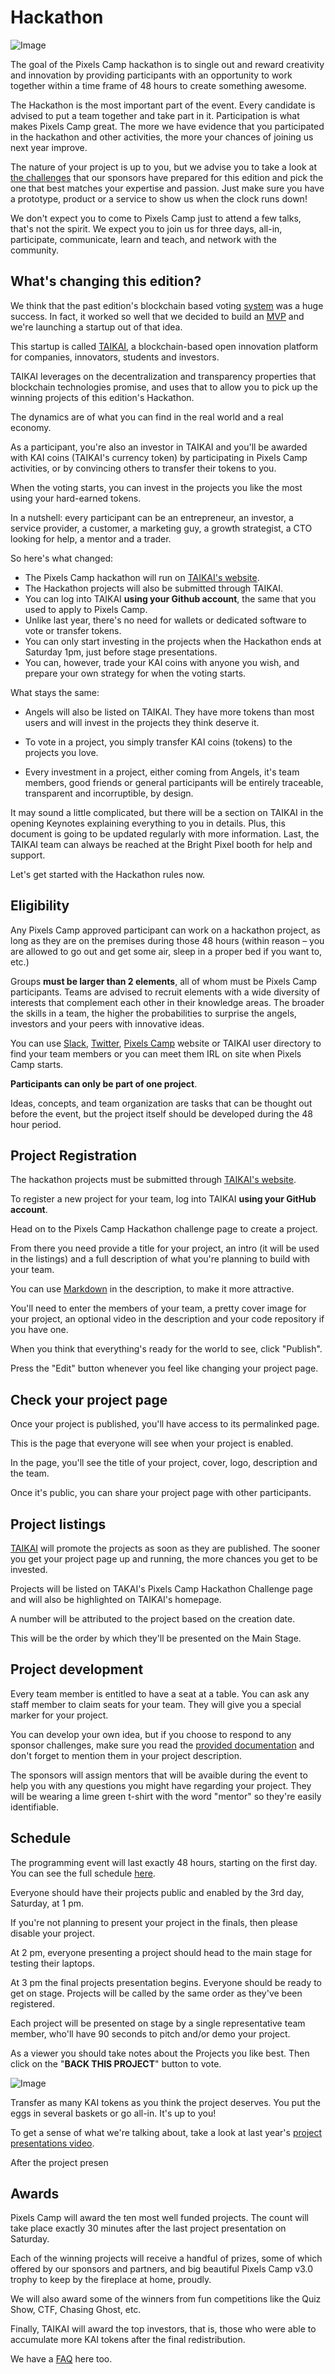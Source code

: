 # Hackathon

![Image](https://raw.githubusercontent.com/PixelsCamp/docs/master/img/hackathon.png)

The goal of the Pixels Camp hackathon is to single out and reward creativity and innovation by providing participants with an opportunity to work together within a time frame of 48 hours to create something awesome.

The Hackathon is the most important part of the event. Every candidate is advised to put a team together and take part in it. Participation is what makes Pixels Camp great. The more we have evidence that you participated in the hackathon and other activities, the more your chances of joining us next year improve.

The nature of your project is up to you, but we advise you to take a look at [the challenges][1] that our sponsors have prepared for this edition and pick the one that best matches your expertise and passion. Just make sure you have a prototype, product or a service to show us when the clock runs down!

We don't expect you to come to Pixels Camp just to attend a few talks, that's not the spirit. We expect you to join us for three days, all-in, participate, communicate, learn and teach, and network with the community.

## What's changing this edition?

We think that the past edition's blockchain based voting [system][13] was a huge success. In fact, it worked so well that we decided to build an [MVP][14] and we're launching a startup out of that idea.

This startup is called [TAIKAI][0], a blockchain-based open innovation platform for companies, innovators, students and investors.

TAIKAI leverages on the decentralization and transparency properties that blockchain technologies promise, and uses that to allow you to pick up the winning projects of this edition's Hackathon.

The dynamics are of what you can find in the real world and a real economy.

As a participant, you're also an investor in TAIKAI and you'll be awarded with KAI coins (TAIKAI's currency token) by participating in Pixels Camp activities, or by convincing others to transfer their tokens to you.

When the voting starts, you can invest in the projects you like the most using your hard-earned tokens.

In a nutshell: every participant can be an entrepreneur, an investor, a service provider, a customer, a marketing guy, a growth strategist, a CTO looking for help, a mentor and a trader.

So here's what changed:

* The Pixels Camp hackathon will run on [TAIKAI's website][0].
* The Hackathon projects will also be submitted through TAIKAI.
* You can log into TAIKAI __using your Github account__, the same that you used to apply to Pixels Camp.
* Unlike last year, there's no need for wallets or dedicated software to vote or transfer tokens.
* You can only start investing in the projects when the Hackathon ends at Saturday 1pm, just before stage presentations.
* You can, however, trade your KAI coins with anyone you wish, and prepare your own strategy for when the voting starts.

What stays the same:

* Angels will also be listed on TAIKAI. They have more tokens than most users and will invest in the projects they think deserve it.

* To vote in a project, you simply transfer KAI coins (tokens) to the projects you love.

* Every investment in a project, either coming from Angels, it's team members, good friends or general participants will be entirely traceable, transparent and incorruptible, by design.

It may sound a little complicated, but there will be a section on TAIKAI in the opening Keynotes explaining everything to you in details. Plus, this document is going to be updated regularly with more information. Last, the TAIKAI team can always be reached at the Bright Pixel booth for help and support.

Let's get started with the Hackathon rules now.

## Eligibility

Any Pixels Camp approved participant can work on a hackathon project, as long as they are on the premises during those 48 hours (within reason – you are allowed to go out and get some air, sleep in a proper bed if you want to, etc.)

Groups __must be larger than 2 elements__, all of whom must be Pixels Camp participants. Teams are advised to recruit elements with a wide diversity of interests that complement each other in their knowledge areas. The broader the skills in a team, the higher the probabilities to surprise the angels, investors and your peers with innovative ideas.

You can use [Slack][2], [Twitter][3], [Pixels Camp][4] website or TAIKAI user directory to find your team members or you can meet them IRL on site when Pixels Camp starts.

__Participants can only be part of one project__.

Ideas, concepts, and team organization are tasks that can be thought out before the event, but the project itself should be developed during the 48 hour period.

## Project Registration

The hackathon projects must be submitted through [TAIKAI's website][0].

To register a new project for your team, log into TAIKAI __using your GitHub account__.

Head on to the Pixels Camp Hackathon challenge page to create a project.

From there you need provide a title for your project, an intro (it will be used in the listings) and a full description of what you're planning to build with your team.

<!--
INSERT_PROJECT_CREATION_SCREENSHOT_HERE
-->

You can use [Markdown][7] in the description, to make it more attractive.

You'll need to enter the members of your team, a pretty cover image for your project, an optional video in the description and your code repository if you have one.

When you think that everything's ready for the world to see, click "Publish".

<!--
INSERT_PROJECT_PUBLISH_SCREENSHOT_HERE
-->

Press the "Edit" button whenever you feel like changing your project page.

<!--
INSERT_PROJECT_EDIT_SCREENSHOT_HERE
-->

## Check your project page

Once your project is published, you'll have access to its permalinked page.

This is the page that everyone will see when your project is enabled.

<!--
It deliberately tries to imitate a Kickstarter campaign because that's precisely what you'll be 
doing during the 48-hour hackathon: campaigning for your project to win, until the very last 
projects presentation session.
-->

In the page, you'll see the title of your project, cover, logo, description and the team.

<!--
INSERT_PROJECT_PAGE_SCREENSHOT_HERE
-->

Once it's public, you can share your project page with other participants.

## Project listings

[TAIKAI][0] will promote the projects as soon as they are published.
The sooner you get your project page up and running, the more chances you get to be invested.

Projects will be listed on TAKAI's Pixels Camp Hackathon Challenge page and will also be highlighted on TAIKAI's homepage.

A number will be attributed to the project based on the creation date.

This will be the order by which they'll be presented on the Main Stage.

<!--
INSERT_TAIKAI_PROJECTS_LISTING_SCREENSHOT
-->

## Project development

Every team member is entitled to have a seat at a table. You can ask any staff member to claim seats for your team. They will give you a special marker for your project.

You can develop your own idea, but if you choose to respond to any sponsor challenges, make sure you read the [provided documentation][1] and don't forget to mention them in your project description.

The sponsors will assign mentors that will be avaible during the event to help you with any questions you might have regarding your project. They will be wearing a lime green t-shirt with the word "mentor" so they're easily identifiable.

## Schedule

The programming event will last exactly 48 hours, starting on the first day. You can see the full schedule [here](https://pixels.camp/schedule/).

Everyone should have their projects public and enabled by the 3rd day, Saturday, at 1 pm.

If you're not planning to present your project in the finals, then please disable your project.

At 2 pm, everyone presenting a project should head to the main stage for testing their laptops.

At 3 pm the final projects presentation begins. Everyone should be ready to get on stage. Projects will be called by the same order as they've been registered.

Each project will be presented on stage by a single representative team member, who'll have 90 seconds to pitch and/or demo your project.

As a viewer you should take notes about the Projects you like best. Then click on the "**BACK THIS PROJECT**" button to vote.

![Image](https://raw.githubusercontent.com/PixelsCamp/docs/master/img/back-this-project.png)

Transfer as many KAI tokens as you think the project deserves. You put the eggs in several baskets or go all-in. It's up to you! 

 

To get a sense of what we're talking about, take a look at last year's [project presentations video][10].


After the project presen

## Awards

Pixels Camp will award the ten most well funded projects. The count will take place exactly 30 minutes after the last project presentation on Saturday.

Each of the winning projects will receive a handful of prizes, some of which offered by our sponsors and partners, and big beautiful Pixels Camp v3.0 trophy to keep by the fireplace at home, proudly.

We will also award some of the winners from fun competitions like the Quiz Show, CTF, Chasing Ghost, etc.

Finally, TAIKAI will award the top investors, that is, those who were able to accumulate more KAI tokens after the final redistribution.

We have a [FAQ][12] here too.

[0]: https://taikai.network/
[1]: https://pixels.camp/hackathon/#challenges
[2]: https://github.com/PixelsCamp/docs/blob/master/SLACK.md
[3]: https://twitter.com/pixelscamp
[4]: https://pixels.camp/
[7]: https://guides.github.com/features/mastering-markdown/
[10]: https://youtu.be/yDHg3st_IEk?t=669
[12]: https://github.com/PixelsCamp/docs/blob/master/FAQ.md
[13]: https://github.com/PixelsCamp/docs/blob/f65f092d28891d1dca0ef85775cb53a014a663ba/HACKATHON.md
[14]: https://en.wikipedia.org/wiki/Minimum_viable_product
